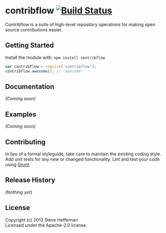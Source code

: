 # contribflow [![Build Status](https://secure.travis-ci.org/zencoder/contribflow.png?branch=master)](http://travis-ci.org/zencoder/contribflow)

Contribflow is a suite of high-level repository operations for making open source contributions easier.

## Getting Started
Install the module with: `npm install contribflow`

```javascript
var contribflow = require('contribflow');
contribflow.awesome(); // "awesome"
```

## Documentation
_(Coming soon)_

## Examples
_(Coming soon)_

## Contributing
In lieu of a formal styleguide, take care to maintain the existing coding style. Add unit tests for any new or changed functionality. Lint and test your code using [Grunt](http://gruntjs.com/).

## Release History
_(Nothing yet)_

## License
Copyright (c) 2013 Steve Heffernan  
Licensed under the Apache-2.0 license.
